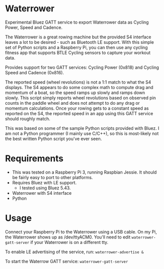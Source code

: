 # Waterrower
Experimental Bluez GATT service to export Waterrower data as Cycling Power, Speed and Cadence.

The Waterrower is a great rowing machine but the provided S4 interface leaves a lot to be desired - such as Bluetooth LE support. With this simple set of Python scripts and a Raspberry Pi, you can then use any cycling fitness app that supports BTLE Cycling sensors to capture your workout data.

Provides support for two GATT services: Cycling Power (0x818) and Cycling Speed and Cadence (0x816).

The reported speed (wheel revolutions) is not a 1:1 match to what the S4 displays.  The S4 appears to do some complex math to compute drag and momentum of a boat, so the speed ramps up slowly and ramps down slowly.   This script simply reports wheel revolutions based on observed pin counts in the paddle wheel and does not attempt to do any drag or momentum calculations.  Once your rowing gets to a constant speed as reported on the S4, the reported speed in an app using this GATT service should roughly match. 

This was based on some of the sample Python scripts provided with Bluez.   I am not a Python programmer (I mainly use C/C++), so this is most-likely not the best written Python script you've ever seen.

# Requirements

* This was tested on a Raspberry Pi 3, running Raspbian Jessie.  It should be fairly easy to port to other platforms.
* Requires Bluez with LE support.
  * I tested using Bluez 5.43.  
* Waterrower with S4 interface
* Python

# Usage

Connect your Raspberry Pi to the Waterrower using  a USB cable.  On my Pi, the Waterrower shows up as /dev/ttyACM0.  You'll need to edit `waterrower-gatt-server` if your Waterrower is on a different tty.

To enable LE advertising of the service, run:
`waterrower-advertise &`  

To start the Waterrow GATT service:
`waterrower-gatt-server`



